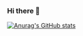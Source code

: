 ### Hi there 👋

[![Anurag's GitHub stats](https://github-readme-stats.vercel.app/api?username=Link0nly)](https://github.com/anuraghazra/github-readme-stats)
<!--
**Link0nly/Link0nly** is a ✨ _special_ ✨ repository because its `README.md` (this file) appears on your GitHub profile.

Here are some ideas to get you started:

- 🔭 I’m currently working on ...
- 🌱 I’m currently learning ...
- 👯 I’m looking to collaborate on ...
- 🤔 I’m looking for help with ...
- 💬 Ask me about ...
- 📫 How to reach me: ...
- 😄 Pronouns: ...
- ⚡ Fun fact: ...
-->
